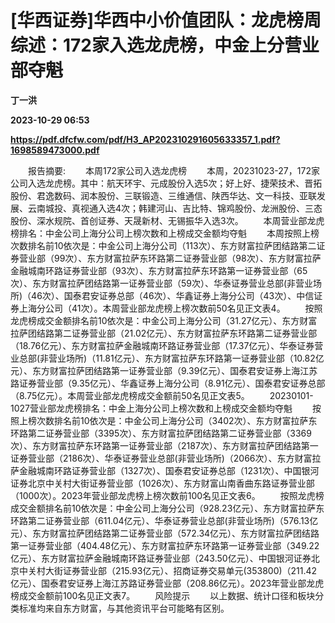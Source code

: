 # [华西证券]华西中小价值团队：龙虎榜周综述：172家入选龙虎榜，中金上分营业部夺魁
**丁一洪**

**2023-10-29 06:53**

**https://pdf.dfcfw.com/pdf/H3_AP202310291605633357_1.pdf?1698589473000.pdf**

　　报告摘要: 　　本周172家公司入选龙虎榜 　　本周，20231023-27，172家公司入选龙虎榜。其中：航天环宇、元成股份入选5次；好上好、捷荣技术、晋拓股份、君逸数码、润本股份、三联锻造、三维通信、陕西华达、文一科技、亚联发展、云南城投、真视通入选4次；韩建河山、吉比特、锦鸡股份、龙洲股份、三态股份、深水规院、首创证券、天晟新材、无锡振华入选3次。 　　本周营业部龙虎榜排名：中金公司上海分公司上榜次数和上榜成交金额均夺魁 　　本周按照上榜次数排名前10依次是：中金公司上海分公司（113次）、东方财富拉萨团结路第二证券营业部（99次）、东方财富拉萨东环路第二证券营业部（98次）、东方财富拉萨金融城南环路证券营业部（93次）、东方财富拉萨东环路第一证券营业部（65次）、东方财富拉萨团结路第一证券营业部（59次）、华泰证券营业总部(非营业场所)（46次）、国泰君安证券总部（46次）、华鑫证券上海分公司（43次）、中信证券上海分公司（41次）。本周营业部龙虎榜上榜次数前50名见正文表4。 　　按照龙虎榜成交金额排名前10依次是：中金公司上海分公司（31.27亿元）、东方财富拉萨团结路第二证券营业部（21.02亿元）、东方财富拉萨东环路第二证券营业部（18.76亿元）、东方财富拉萨金融城南环路证券营业部（17.37亿元）、华泰证券营业总部(非营业场所)（11.81亿元）、东方财富拉萨东环路第一证券营业部（10.82亿元）、东方财富拉萨团结路第一证券营业部（9.39亿元）、国泰君安证券上海江苏路证券营业部（9.35亿元）、华鑫证券上海分公司（8.91亿元）、国泰君安证券总部（8.75亿元）。本周营业部龙虎榜成交金额前50名见正文表5。 　　20230101-1027营业部龙虎榜排名：中金上海分公司上榜次数和上榜成交金额均夺魁 　　按照上榜次数排名前10依次是：中金公司上海分公司（3402次）、东方财富拉萨东环路第二证券营业部（3395次）、东方财富拉萨团结路第二证券营业部（3369次）、东方财富拉萨东环路第一证券营业部（2187次）、东方财富拉萨团结路第一证券营业部（2186次）、华泰证券营业总部(非营业场所)（2066次）、东方财富拉萨金融城南环路证券营业部（1327次）、国泰君安证券总部（1231次）、中国银河证券北京中关村大街证券营业部（1026次）、东方财富山南香曲东路证券营业部（1000次）。2023年营业部龙虎榜上榜次数前100名见正文表6。 　　按照龙虎榜成交金额排名前10依次是：中金公司上海分公司（928.23亿元）、东方财富拉萨东环路第二证券营业部（611.04亿元）、华泰证券营业总部(非营业场所)（576.13亿元）、东方财富拉萨团结路第二证券营业部（572.34亿元）、东方财富拉萨团结路第一证券营业部（404.48亿元）、东方财富拉萨东环路第一证券营业部（349.22亿元）、东方财富拉萨金融城南环路证券营业部（243.50亿元）、中国银河证券北京中关村大街证券营业部（215.93亿元）、招商证券交易单元(353800)（211.42亿元）、国泰君安证券上海江苏路证券营业部（208.86亿元）。2023年营业部龙虎榜成交金额前100名见正文表7。 　　风险提示 　　以上数据、统计口径和板块分类标准均来自东方财富，与其他资讯平台可能略有区别。